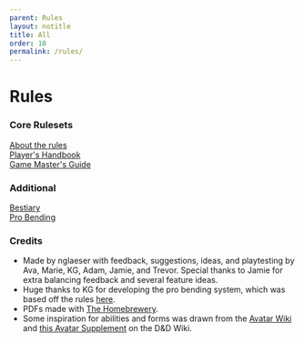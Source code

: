 ```yaml
---
parent: Rules
layout: notitle
title: All
order: 10
permalink: /rules/
---
```


# Rules

### Core Rulesets
[About the rules](/rules/about)  
[Player's Handbook](/rules/phb/general)  
[Game Master's Guide](/rules/gmg)

### Additional
[Bestiary](/rules/bestiary)  
[Pro Bending](/rules/pro-bending)

### Credits
<!-- Homebrewery Link: https://homebrewery.naturalcrit.com/edit/vP9MXg6ODF -->
- Made by nglaeser with feedback, suggestions, ideas, and playtesting by Ava, Marie, KG, Adam, Jamie, and Trevor. Special thanks to Jamie for extra balancing feedback and several feature ideas.
- Huge thanks to KG for developing the pro bending system, which was based off the rules <a target="_blank" href="https://avatar.fandom.com/wiki/Pro-bending">here</a>.
- PDFs made with <a target="_blank" href="https://homebrewery.naturalcrit.com">The Homebrewery</a>.
- Some inspiration for abilities and forms was drawn from the <a target="_blank" href="https://avatar.fandom.com/wiki/Avatar_Wiki">Avatar Wiki</a> and <a target="_blank" href="https://www.dandwiki.com/wiki/5e_Classes_(Avatar_Supplement)">this Avatar Supplement</a> on the D&D Wiki.